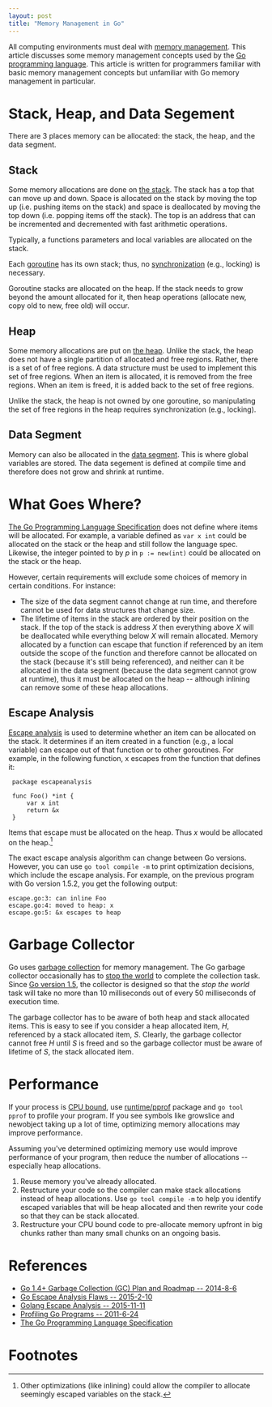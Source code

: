 ```yaml
---
layout: post
title: "Memory Management in Go"
---
```

All computing environments must deal with [memory management](https://en.wikipedia.org/wiki/Memory_management).
This article discusses some memory management concepts used by the [Go programming language](https://golang.org/).
This article is written for programmers familiar with basic memory management concepts
but unfamiliar with Go memory management in particular.

# Stack, Heap, and Data Segement
There are 3 places memory can be allocated: the stack, the heap, and the data segment.

## Stack
Some memory allocations are done on [the stack](https://en.wikipedia.org/wiki/Stack-based_memory_allocation).
The stack has a top that can move up and down. Space is allocated on the stack by moving the
top up (i.e. pushing items on the stack) and space is deallocated by moving the top down
(i.e. popping items off the stack). The top is an address that can be incremented and
decremented with fast arithmetic operations.

Typically, a functions parameters and local variables are allocated on the stack.

Each [goroutine](https://golang.org/doc/effective_go.html#goroutines) has its own stack; thus,
no [synchronization](https://en.wikipedia.org/wiki/Synchronization_(computer_science)) (e.g., locking)
is necessary.

Goroutine stacks are allocated on the heap. If the stack needs to grow beyond the amount allocated for it,
then heap operations (allocate new, copy old to new, free old) will occur.

## Heap
Some memory allocations are put on [the heap](https://en.wikipedia.org/wiki/Memory_management#DYNAMIC).
Unlike the stack, the heap does not have a single partition of allocated and free regions.
Rather, there is a set of of free regions. A data structure must be used to implement this
set of free regions. When an item is allocated, it is removed from the free regions. When an item
is freed, it is added back to the set of free regions.

Unlike the stack, the heap is not owned by one goroutine, so manipulating the set of free regions
in the heap requires synchronization (e.g., locking).

## Data Segment
Memory can also be allocated in the [data segment](https://en.wikipedia.org/wiki/Data_segment). This
is where global variables are stored. The data segement is defined at compile time and therefore does not grow
and shrink at runtime.

# What Goes Where?
[The Go Programming Language Specification](https://golang.org/ref/spec) does not define
where items will be allocated. For example, a variable defined as `var x int` could be allocated
on the stack or the heap and still follow the language spec. Likewise, the integer pointed
to by *p* in `p := new(int)` could be allocated on the stack or the heap.

However, certain requirements will exclude some choices of memory in certain conditions. For instance:

* The size of the data segment cannot change at run time, and therefore cannot be used for data structures
that change size.
* The lifetime of items in the stack are ordered by their position on the stack. If the top of the stack is address *X*
then everything above *X* will be deallocated while everything below *X*
will remain allocated. Memory allocated by a function can escape that function if referenced by an item outside the
scope of the function and therefore cannot be allocated on the stack (because it's still being referenced), and neither can it be
allocated in the data segment (because the data segment cannot grow at runtime),
thus it must be allocated on the heap -- although inlining can remove some of these heap allocations.

## Escape Analysis
[Escape analysis](https://en.wikipedia.org/wiki/Escape_analysis) is used to determine whether
an item can be allocated on the stack. It determines if an item created in a function (e.g., a local variable)
can escape out of that function or to other goroutines. For example, in the following function, x escapes from
the function that defines it:

     package escapeanalysis
     
     func Foo() *int {
         var x int
         return &x
     }

Items that escape must be allocated on the heap. Thus *x* would be allocated on the heap.[^2]

The exact escape analysis algorithm can change between Go versions. However, you can
use `go tool compile -m` to print optimization decisions, which include the escape analysis. For example, on the previous
program with Go version 1.5.2, you get the following output:

    escape.go:3: can inline Foo
    escape.go:4: moved to heap: x
    escape.go:5: &x escapes to heap

# Garbage Collector
Go uses [garbage collection](https://en.wikipedia.org/wiki/Garbage_collection_(computer_science)) 
for memory management. The Go garbage collector occasionally has
to [stop the world](https://en.wikipedia.org/wiki/Tracing_garbage_collection#Stop-the-world_vs._incremental_vs._concurrent) to complete the
collection task. Since [Go version 1.5](https://golang.org/doc/go1.5#gc), the collector is designed
so that the *stop the world* task will take no more than 10 milliseconds out of every 50
milliseconds of execution time.

The garbage collector has to be aware of both heap and stack allocated items. This is easy to
see if you consider a heap allocated item, *H*, referenced by a stack allocated item, *S*.
Clearly, the garbage collector cannot free *H* until *S* is freed and so the garbage collector
must be aware of lifetime of *S*, the stack allocated item.

# Performance
If your process is [CPU bound](https://en.wikipedia.org/wiki/CPU-bound), use [runtime/pprof](https://golang.org/pkg/runtime/pprof/) package and `go tool pprof`
to profile your program. If you see symbols like growslice and newobject taking up a lot of time, optimizing memory allocations may improve performance.

Assuming you've determined optimizing memory use would improve performance of your program, then
reduce the number of allocations -- especially heap allocations.

1. Reuse memory you've already allocated.
2. Restructure your code so the compiler can make stack allocations instead of heap allocations. Use `go tool compile -m`
to help you identify escaped variables that will be heap allocated and then rewrite your code so that they can be stack allocated.
3. Restructure your CPU bound code to pre-allocate memory upfront in big chunks rather than many small chunks on an ongoing basis.

# References
- [Go 1.4+ Garbage Collection (GC) Plan and Roadmap -- 2014-8-6](https://docs.google.com/document/d/16Y4IsnNRCN43Mx0NZc5YXZLovrHvvLhK_h0KN8woTO4/edit)
- [Go Escape Analysis Flaws -- 2015-2-10](https://docs.google.com/document/d/1CxgUBPlx9iJzkz9JWkb6tIpTe5q32QDmz8l0BouG0Cw/preview)
- [Golang Escape Analysis -- 2015-11-11](http://blog.rocana.com/golang-escape-analysis)
- [Profiling Go Programs -- 2011-6-24](https://blog.golang.org/profiling-go-programs)
- [The Go Programming Language Specification](https://golang.org/ref/spec)

# Footnotes

[^1]:Perhaps $$g(n)=n$$ if the free list is a linked list or perhaps $$g(n)=n \cdot lg(n)$$ if the free list is a balanced binary search tree. Note, I have no experience building memory allocators, and I doubt either of these methods are used in production grade allocators, but the point is they aren't $$O(1)$$.

[^2]:Other optimizations (like inlining) could allow the compiler to allocate seemingly escaped variables on the stack.

